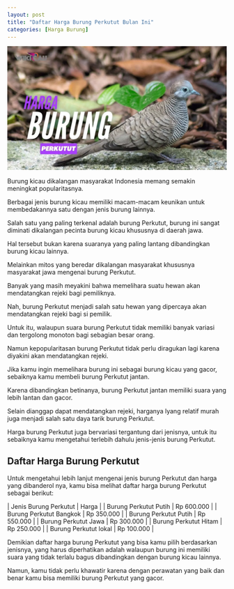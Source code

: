 ```yaml
---
layout: post
title: "Daftar Harga Burung Perkutut Bulan Ini"
categories: [Harga Burung]
---
```


![](/images/harga-burung-perkutut.webp)

Burung kicau dikalangan masyarakat Indonesia memang semakin meningkat popularitasnya.

Berbagai jenis burung kicau memiliki macam-macam keunikan untuk membedakannya satu dengan jenis burung lainnya.

Salah satu yang paling terkenal adalah burung Perkutut, burung ini sangat diminati dikalangan pecinta burung kicau khususnya di daerah jawa.

Hal tersebut bukan karena suaranya yang paling lantang dibandingkan burung kicau lainnya.

Melainkan mitos yang beredar dikalangan masyarakat khususnya masyarakat jawa mengenai burung Perkutut.

Banyak yang masih meyakini bahwa memelihara suatu hewan akan mendatangkan rejeki bagi pemiliknya.

Nah, burung Perkutut menjadi salah satu hewan yang dipercaya akan mendatangkan rejeki bagi si pemilik.

Untuk itu, walaupun suara burung Perkutut tidak memiliki banyak variasi dan tergolong monoton bagi sebagian besar orang.

Namun kepopularitasan burung Perkutut tidak perlu diragukan lagi karena diyakini akan mendatangkan rejeki.

Jika kamu ingin memelihara burung ini sebagai burung kicau yang gacor, sebaiknya kamu membeli burung Perkutut jantan.

Karena dibandingkan betinanya, burung Perkutut jantan memiliki suara yang lebih lantan dan gacor.

Selain dianggap dapat mendatangkan rejeki, harganya lyang relatif murah juga menjadi salah satu daya tarik burung Perkutut.

Harga burung Perkutut juga bervariasi tergantung dari jenisnya, untuk itu sebaiknya kamu mengetahui terlebih dahulu jenis-jenis burung Perkutut.

## Daftar Harga Burung Perkutut

Untuk mengetahui lebih lanjut mengenai jenis burung Perkutut dan harga yang dibanderol nya, kamu bisa melihat daftar harga burung Perkutut sebagai berikut:

| Jenis Burung Perkutut | Harga |
| Burung Perkutut Putih | Rp 600.000 |
| Burung Perkutut Bangkok | Rp 350.000 |
| Burung Perkutut Putih | Rp 550.000 |
| Burung Perkutut Jawa | Rp 300.000 |
| Burung Perkutut Hitam | Rp 250.000 |
| Burung Perkutut lokal | Rp 100.000 |

Demikian daftar harga burung Perkutut yang bisa kamu pilih berdasarkan jenisnya, yang harus diperhatikan adalah walaupun burung ini memiliki suara yang tidak terlalu bagus dibandingkan dengan burung kicau lainnya.

Namun, kamu tidak perlu khawatir karena dengan perawatan yang baik dan benar kamu bisa memiliki burung Perkutut yang gacor.